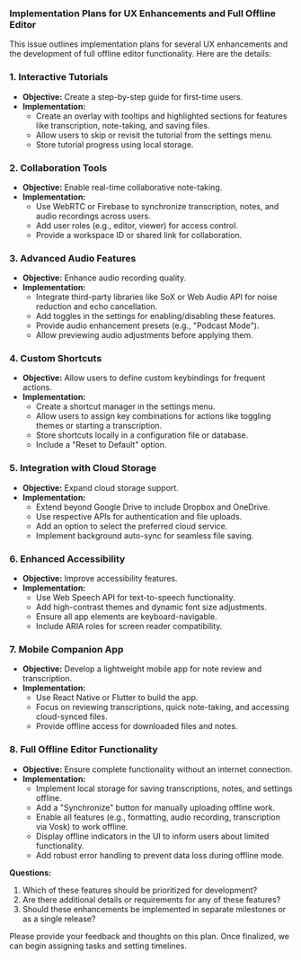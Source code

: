### Implementation Plans for UX Enhancements and Full Offline Editor

This issue outlines implementation plans for several UX enhancements and the development of full offline editor functionality. Here are the details:

### 1. Interactive Tutorials
- **Objective:** Create a step-by-step guide for first-time users.
- **Implementation:**
  - Create an overlay with tooltips and highlighted sections for features like transcription, note-taking, and saving files.
  - Allow users to skip or revisit the tutorial from the settings menu.
  - Store tutorial progress using local storage.

### 2. Collaboration Tools
- **Objective:** Enable real-time collaborative note-taking.
- **Implementation:**
  - Use WebRTC or Firebase to synchronize transcription, notes, and audio recordings across users.
  - Add user roles (e.g., editor, viewer) for access control.
  - Provide a workspace ID or shared link for collaboration.

### 3. Advanced Audio Features
- **Objective:** Enhance audio recording quality.
- **Implementation:**
  - Integrate third-party libraries like SoX or Web Audio API for noise reduction and echo cancellation.
  - Add toggles in the settings for enabling/disabling these features.
  - Provide audio enhancement presets (e.g., "Podcast Mode").
  - Allow previewing audio adjustments before applying them.

### 4. Custom Shortcuts
- **Objective:** Allow users to define custom keybindings for frequent actions.
- **Implementation:**
  - Create a shortcut manager in the settings menu.
  - Allow users to assign key combinations for actions like toggling themes or starting a transcription.
  - Store shortcuts locally in a configuration file or database.
  - Include a "Reset to Default" option.

### 5. Integration with Cloud Storage
- **Objective:** Expand cloud storage support.
- **Implementation:**
  - Extend beyond Google Drive to include Dropbox and OneDrive.
  - Use respective APIs for authentication and file uploads.
  - Add an option to select the preferred cloud service.
  - Implement background auto-sync for seamless file saving.

### 6. Enhanced Accessibility
- **Objective:** Improve accessibility features.
- **Implementation:**
  - Use Web Speech API for text-to-speech functionality.
  - Add high-contrast themes and dynamic font size adjustments.
  - Ensure all app elements are keyboard-navigable.
  - Include ARIA roles for screen reader compatibility.

### 7. Mobile Companion App
- **Objective:** Develop a lightweight mobile app for note review and transcription.
- **Implementation:**
  - Use React Native or Flutter to build the app.
  - Focus on reviewing transcriptions, quick note-taking, and accessing cloud-synced files.
  - Provide offline access for downloaded files and notes.

### 8. Full Offline Editor Functionality
- **Objective:** Ensure complete functionality without an internet connection.
- **Implementation:**
  - Implement local storage for saving transcriptions, notes, and settings offline.
  - Add a "Synchronize" button for manually uploading offline work.
  - Enable all features (e.g., formatting, audio recording, transcription via Vosk) to work offline.
  - Display offline indicators in the UI to inform users about limited functionality.
  - Add robust error handling to prevent data loss during offline mode.

**Questions:**
1. Which of these features should be prioritized for development?
2. Are there additional details or requirements for any of these features?
3. Should these enhancements be implemented in separate milestones or as a single release?

Please provide your feedback and thoughts on this plan. Once finalized, we can begin assigning tasks and setting timelines.